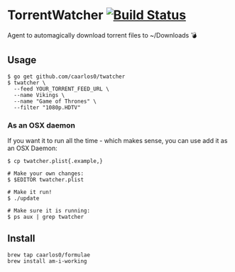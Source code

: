 # TorrentWatcher [![Build Status](https://travis-ci.org/caarlos0/twatcher.svg?branch=master)](https://travis-ci.org/caarlos0/twatcher)

Agent to automagically download torrent files to ~/Downloads :bomb:

## Usage

```console
$ go get github.com/caarlos0/twatcher
$ twatcher \
  --feed YOUR_TORRENT_FEED_URL \
  --name Vikings \
  --name "Game of Thrones" \
  --filter "1080p.HDTV"
```

### As an OSX daemon

If you want it to run all the time - which makes sense, you can
use add it as an OSX Daemon:

```console
$ cp twatcher.plist{.example,}

# Make your own changes:
$ $EDITOR twatcher.plist

# Make it run!
$ ./update

# Make sure it is running:
$ ps aux | grep twatcher
```

## Install

```console
brew tap caarlos0/formulae
brew install am-i-working
```
